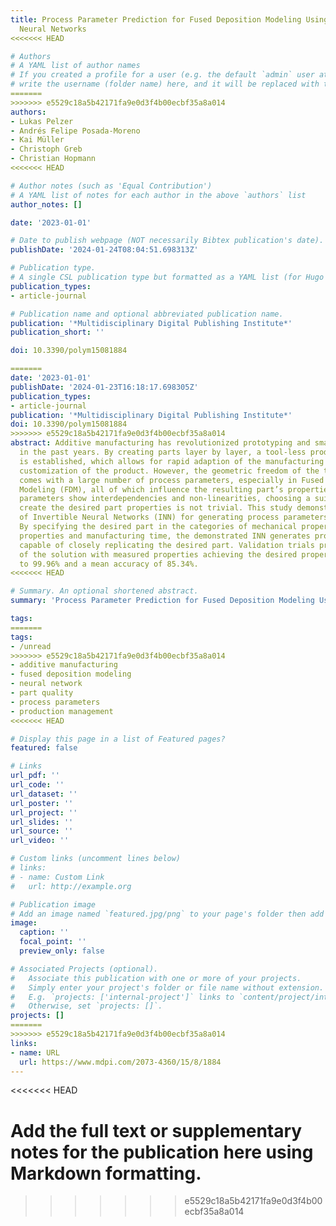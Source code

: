 ```yaml
---
title: Process Parameter Prediction for Fused Deposition Modeling Using Invertible
  Neural Networks
<<<<<<< HEAD

# Authors
# A YAML list of author names
# If you created a profile for a user (e.g. the default `admin` user at `content/authors/admin/`), 
# write the username (folder name) here, and it will be replaced with their full name and linked to their profile.
=======
>>>>>>> e5529c18a5b42171fa9e0d3f4b00ecbf35a8a014
authors:
- Lukas Pelzer
- Andrés Felipe Posada-Moreno
- Kai Müller
- Christoph Greb
- Christian Hopmann
<<<<<<< HEAD

# Author notes (such as 'Equal Contribution')
# A YAML list of notes for each author in the above `authors` list
author_notes: []

date: '2023-01-01'

# Date to publish webpage (NOT necessarily Bibtex publication's date).
publishDate: '2024-01-24T08:04:51.698313Z'

# Publication type.
# A single CSL publication type but formatted as a YAML list (for Hugo requirements).
publication_types:
- article-journal

# Publication name and optional abbreviated publication name.
publication: '*Multidisciplinary Digital Publishing Institute*'
publication_short: ''

doi: 10.3390/polym15081884

=======
date: '2023-01-01'
publishDate: '2024-01-23T16:18:17.698305Z'
publication_types:
- article-journal
publication: '*Multidisciplinary Digital Publishing Institute*'
doi: 10.3390/polym15081884
>>>>>>> e5529c18a5b42171fa9e0d3f4b00ecbf35a8a014
abstract: Additive manufacturing has revolutionized prototyping and small-scale production
  in the past years. By creating parts layer by layer, a tool-less production technology
  is established, which allows for rapid adaption of the manufacturing process and
  customization of the product. However, the geometric freedom of the technologies
  comes with a large number of process parameters, especially in Fused Deposition
  Modeling (FDM), all of which influence the resulting part’s properties. Since those
  parameters show interdependencies and non-linearities, choosing a suitable set to
  create the desired part properties is not trivial. This study demonstrates the use
  of Invertible Neural Networks (INN) for generating process parameters objectively.
  By specifying the desired part in the categories of mechanical properties, optical
  properties and manufacturing time, the demonstrated INN generates process parameters
  capable of closely replicating the desired part. Validation trials prove the precision
  of the solution with measured properties achieving the desired properties to up
  to 99.96% and a mean accuracy of 85.34%.
<<<<<<< HEAD

# Summary. An optional shortened abstract.
summary: 'Process Parameter Prediction for Fused Deposition Modeling Using Invertible Neural Networks.'

tags:
=======
tags:
- /unread
>>>>>>> e5529c18a5b42171fa9e0d3f4b00ecbf35a8a014
- additive manufacturing
- fused deposition modeling
- neural network
- part quality
- process parameters
- production management
<<<<<<< HEAD

# Display this page in a list of Featured pages?
featured: false

# Links
url_pdf: ''
url_code: ''
url_dataset: ''
url_poster: ''
url_project: ''
url_slides: ''
url_source: ''
url_video: ''

# Custom links (uncomment lines below)
# links:
# - name: Custom Link
#   url: http://example.org

# Publication image
# Add an image named `featured.jpg/png` to your page's folder then add a caption below.
image:
  caption: ''
  focal_point: ''
  preview_only: false

# Associated Projects (optional).
#   Associate this publication with one or more of your projects.
#   Simply enter your project's folder or file name without extension.
#   E.g. `projects: ['internal-project']` links to `content/project/internal-project/index.md`.
#   Otherwise, set `projects: []`.
projects: []
=======
>>>>>>> e5529c18a5b42171fa9e0d3f4b00ecbf35a8a014
links:
- name: URL
  url: https://www.mdpi.com/2073-4360/15/8/1884
---
```

<<<<<<< HEAD

Add the **full text** or **supplementary notes** for the publication here using Markdown formatting.
=======
>>>>>>> e5529c18a5b42171fa9e0d3f4b00ecbf35a8a014
